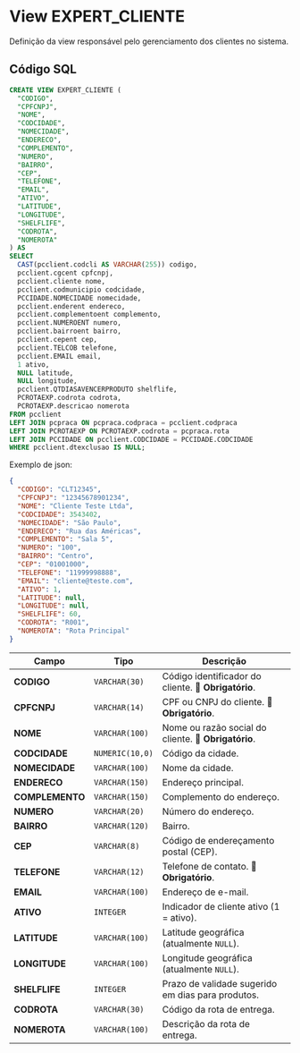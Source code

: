 # View EXPERT_CLIENTE

Definição da view responsável pelo gerenciamento dos clientes no sistema.  

## Código SQL

```sql
CREATE VIEW EXPERT_CLIENTE (
  "CODIGO", 
  "CPFCNPJ", 
  "NOME", 
  "CODCIDADE", 
  "NOMECIDADE", 
  "ENDERECO", 
  "COMPLEMENTO", 
  "NUMERO", 
  "BAIRRO", 
  "CEP", 
  "TELEFONE", 
  "EMAIL", 
  "ATIVO", 
  "LATITUDE", 
  "LONGITUDE", 
  "SHELFLIFE", 
  "CODROTA", 
  "NOMEROTA"
) AS 
SELECT
  CAST(pcclient.codcli AS VARCHAR(255)) codigo,
  pcclient.cgcent cpfcnpj,
  pcclient.cliente nome,
  pcclient.codmunicipio codcidade,
  PCCIDADE.NOMECIDADE nomecidade,
  pcclient.enderent endereco,
  pcclient.complementoent complemento,
  pcclient.NUMEROENT numero,
  pcclient.bairroent bairro,
  pcclient.cepent cep,
  pcclient.TELCOB telefone,
  pcclient.EMAIL email,
  1 ativo,
  NULL latitude,
  NULL longitude,
  pcclient.QTDIASAVENCERPRODUTO shelflife,
  PCROTAEXP.codrota codrota,
  PCROTAEXP.descricao nomerota
FROM pcclient
LEFT JOIN pcpraca ON pcpraca.codpraca = pcclient.codpraca
LEFT JOIN PCROTAEXP ON PCROTAEXP.codrota = pcpraca.rota
LEFT JOIN PCCIDADE ON pcclient.CODCIDADE = PCCIDADE.CODCIDADE
WHERE pcclient.dtexclusao IS NULL;
```

Exemplo de json:

```json
{
  "CODIGO": "CLT12345",
  "CPFCNPJ": "12345678901234",
  "NOME": "Cliente Teste Ltda",
  "CODCIDADE": 3543402,
  "NOMECIDADE": "São Paulo",
  "ENDERECO": "Rua das Américas",
  "COMPLEMENTO": "Sala 5",
  "NUMERO": "100",
  "BAIRRO": "Centro",
  "CEP": "01001000",
  "TELEFONE": "11999998888",
  "EMAIL": "cliente@teste.com",
  "ATIVO": 1,
  "LATITUDE": null,
  "LONGITUDE": null,
  "SHELFLIFE": 60,
  "CODROTA": "R001",
  "NOMEROTA": "Rota Principal"
}
```

| Campo           | Tipo            | Descrição                                                 |
| --------------- | --------------- | --------------------------------------------------------- |
| **CODIGO**      | `VARCHAR(30)`   | Código identificador do cliente. 🔴 **Obrigatório**. |
| **CPFCNPJ**     | `VARCHAR(14)`   | CPF ou CNPJ do cliente. 🔴 **Obrigatório**.          |
| **NOME**        | `VARCHAR(100)`  | Nome ou razão social do cliente. 🔴 **Obrigatório**. |
| **CODCIDADE**   | `NUMERIC(10,0)` | Código da cidade.                                         |
| **NOMECIDADE**  | `VARCHAR(100)`  | Nome da cidade.                                           |
| **ENDERECO**    | `VARCHAR(150)`  | Endereço principal.                                       |
| **COMPLEMENTO** | `VARCHAR(150)`  | Complemento do endereço.                                  |
| **NUMERO**      | `VARCHAR(20)`   | Número do endereço.                                       |
| **BAIRRO**      | `VARCHAR(120)`  | Bairro.                                                   |
| **CEP**         | `VARCHAR(8)`    | Código de endereçamento postal (CEP).                     |
| **TELEFONE**    | `VARCHAR(12)`   | Telefone de contato. 🔴 **Obrigatório**.                                    |
| **EMAIL**       | `VARCHAR(100)`  | Endereço de e-mail.                                       |
| **ATIVO**       | `INTEGER`       | Indicador de cliente ativo (1 = ativo).                   |
| **LATITUDE**    | `VARCHAR(100)`  | Latitude geográfica (atualmente `NULL`).                  |
| **LONGITUDE**   | `VARCHAR(100)`  | Longitude geográfica (atualmente `NULL`).                 |
| **SHELFLIFE**   | `INTEGER`       | Prazo de validade sugerido em dias para produtos.         |
| **CODROTA**     | `VARCHAR(30)`   | Código da rota de entrega.                                |
| **NOMEROTA**    | `VARCHAR(100)`  | Descrição da rota de entrega.                             |

